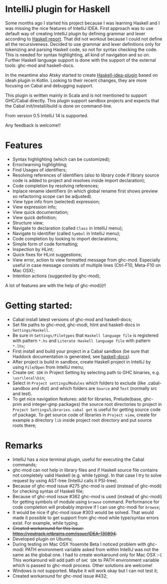 # IntelliJ plugin for Haskell

Some months ago I started his project because I was learning Haskell and I was missing the nice features of IntelliJ IDEA. First approach
 was to use default way of creating IntelliJ plugin by defining grammar and lexer according to
  [Haskell report](http://www.haskell.org/onlinereport/haskell2010/haskellch10.html). That did not workout because I could not define all 
  the recursiveness. 
  Decided to use grammar and lexer definitions only for tokenizing and parsing Haskell code, so not for syntax checking the code. This is needed for syntax highlighting, all kind of navigation and so on.
  Further Haskell language support is done with the support of the external tools: ghc-mod and haskell-docs.

In the meantime also Atsky started to create [Haskell-idea-plugin](https://github.com/Atsky/haskell-idea-plugin) based on ideah plugin in Kotlin. 
 Looking to their recent changes, they are more focusing on Cabal and debugging support.
 
This plugin is written mainly in Scala and is not mentioned to support GHC/Cabal directly. This plugin support sandbox projects
and expects that the Cabal init/install/build is done on command-line.

From version 0.5 IntelliJ 14 is supported.

Any feedback is welcome!!

# Features
- Syntax highlighting (which can be customized);
- Error/warning highlighting;
- Find Usages of identifiers;
- Resolving references of identifiers (also to library code if library source code is added to project and resolves inside import declaration);
- Code completion by resolving references;
- Inplace rename identifiers (in which global rename first shows preview so refactoring scope can be adjusted).
- View type info from (selected) expression;
- View expression info;
- View quick documentation;
- View quick definition;
- Structure view;
- Navigate to declaration (called `Class` in IntelliJ menu);
- Navigate to identifier (called `Symbol` in IntelliJ menu);
- Code completion by looking to import declarations;
- Simple form of code formatting;
- Inspection by HLint;
- Quick fixes for HLint suggestions;
- View error, action to view formatted message from ghc-mod. Especially useful in case message consists of multiple lines (Ctrl-F10, Meta-F10 on Mac OSX);
- Intention actions (suggested by ghc-mod);
            
A lot of features are with the help of ghc-mod(i)!!


# Getting started: 
- Cabal install latest versions of ghc-mod and haskell-docs;
- Set file paths to ghc-mod, ghc-modi, hlint and haskell-docs in `Settings/Haskell`.
- Be sure in `Settings/Filetypes` that `Haskell language file` is registered with pattern `*.hs` and `Literate Haskell language file` with pattern `*.lhs`; 
- First install and build your project in a Cabal sandbox (be sure that Haddock documentation is generated, see [haskell-docs](https://github.com/chrisdone/haskell-docs)). 
- After project is build in sandbox, create Haskell project in IntelliJ by using `File`/`Open` from IntelliJ menu;
- Create `GHC SDK` in Project Setting by selecting path to GHC binaries, e.g. `\usr\local\bin`;
- Select in `Project settings`/`Modules` which folders to exclude (like .cabal-sandbox and dist) and which folders are `Source` and `Test` (normally src and test).
- To get nice navigation features: add for libraries, Prelude(base, ghc-prim and integer-gmp packages) the source root directories to project in `Project Settings`/`Libraries`. `cabal get` is useful for getting source code of package.
    To get source code of libraries in `Project view`, create for example a directory `lib` inside project root directory and put source roots there;

# Remarks
- IntelliJ has a nice terminal plugin, useful for executing the Cabal commands;
- ghc-mod can not help in library files and if Haskell source file contains not completely valid Haskell (e.g. while typing). In that case I try to solve request by using AST-tree (IntelliJ calls it PSI-tree). 
- Because of ghc-mod issue #275 ghc-mod is used (instead of ghc-modi) for checking syntax of Haskell file;
- Because of ghc-mod issue #362 ghc-mod is used (instead of ghc-modi) for getting symbols of module using `browse` command. Performance for code completion will probably improve if I can use ghc-modi for `browse`;
- It would be nice if ghc-mod issue #303 would be solved. That would made it possible to get support from ghc-mod while type/syntax errors exist. For example, while typing.
- <del> Created workaround for this issue: https://youtrack.jetbrains.com/issue/IDEA-130894. </del>
- Developed plugin on Ubuntu;
- During testing on Mac OSX Yosemite Beta I noticed problem with ghc-modi: PATH environment variable asked from within IntelliJ was not the same as the global one. I had to create workaround only for Mac OSX :-( 
    This workaround will add path of `GHC SDK` to PATH environment variable which is passed to ghc-modi process. Other solutions are welcome!
- Windows is not supported. Maybe it will work okay but I can not test it;
- Created workaround for ghc-mod issue #432;
